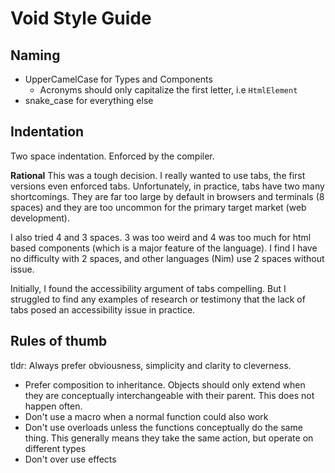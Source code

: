 # Void Style Guide

## Naming

- UpperCamelCase for Types and Components
  - Acronyms should only capitalize the first letter, i.e `HtmlElement`
- snake_case for everything else

## Indentation

Two space indentation. Enforced by the compiler.

**Rational**
This was a tough decision. I really wanted to use tabs, the
first versions even enforced tabs. Unfortunately, in practice,
tabs have two many shortcomings. They are far too large by
default in browsers and terminals (8 spaces) and they are too
uncommon for the primary target market (web development).

I also tried 4 and 3 spaces. 3 was too weird and 4 was too much for
html based components (which is a major feature of the language).
I find I have no difficulty with 2 spaces, and other languages (Nim)
use 2 spaces without issue.

Initially, I found the accessibility argument of tabs compelling. But
I struggled to find any examples of research or testimony that the lack
of tabs posed an accessibility issue in practice.

## Rules of thumb

tldr:
Always prefer obviousness, simplicity and clarity to cleverness.

- Prefer composition to inheritance. Objects should only extend when they
  are conceptually interchangeable with their parent. This does not happen
  often.
- Don't use a macro when a normal function could also work
- Don't use overloads unless the functions conceptually do the same thing.
  This generally means they take the same action, but operate on different types
- Don't over use effects
